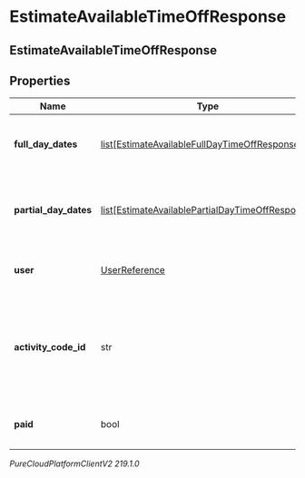 # EstimateAvailableTimeOffResponse

## EstimateAvailableTimeOffResponse

## Properties

|Name | Type | Description | Notes|
|------------ | ------------- | ------------- | -------------|
| **full_day_dates** | [list[EstimateAvailableFullDayTimeOffResponse]](EstimateAvailableFullDayTimeOffResponse) | Full day dates. partialDayDates must be empty if this field is populated | [optional] |
| **partial_day_dates** | [list[EstimateAvailablePartialDayTimeOffResponse]](EstimateAvailablePartialDayTimeOffResponse) | Partial day dates. fullDayDates must be empty if this field is populated | [optional] |
| **user** | [UserReference](UserReference) | The user to whom the time off request belongs | |
| **activity_code_id** | str | The ID of the activity code associated with the time off request. Activity code must be of the TimeOff category | |
| **paid** | bool | Whether this estimate is for a paid time off request | |



_PureCloudPlatformClientV2 219.1.0_
